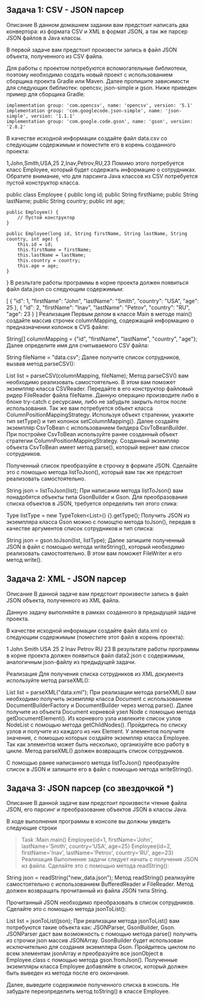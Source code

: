 ## Задача 1: CSV - JSON парсер
Описание
В данном домашнем задании вам предстоит написать два конвертора: из формата CSV и XML в формат JSON, а так же парсер JSON файлов в Java классы.

В первой задаче вам предстоит произвести запись в файл JSON объекта, полученного из CSV файла.

Для работы с проектом потребуются вспомогательные библиотеки, поэтому необходимо создать новый проект с использованием сборщика проекта Gradle или Maven. Далее пропишите зависимости для следующих библиотек: opencsv, json-simple и gson. Ниже приведен пример для сборщика Gradle:

    implementation group: 'com.opencsv', name: 'opencsv', version: '5.1'
    implementation group: 'com.googlecode.json-simple', name: 'json-simple', version: '1.1.1'
    implementation group: 'com.google.code.gson', name: 'gson', version: '2.8.2'
В качестве исходной информации создайте файл data.csv со следующим содержимым и поместите его в корень созданного проекта:

1,John,Smith,USA,25
2,Inav,Petrov,RU,23
Помимо этого потребуется класс Employee, который будет содержать информацию о сотрудниках. Обратите внимание, что для парсинга Java классов из CSV потребуется пустой конструктор класса.

public class Employee {
    public long id;
    public String firstName;
    public String lastName;
    public String country;
    public int age;

    public Employee() {
        // Пустой конструктор
    }

    public Employee(long id, String firstName, String lastName, String country, int age) {
        this.id = id;
        this.firstName = firstName;
        this.lastName = lastName;
        this.country = country;
        this.age = age;
    }   
}
В резльтате работы программы в корне проекта должен появиться файл data.json со следующим содержимым:

[
  {
    "id": 1,
    "firstName": "John",
    "lastName": "Smith",
    "country": "USA",
    "age": 25
  },
  {
    "id": 2,
    "firstName": "Inav",
    "lastName": "Petrov",
    "country": "RU",
    "age": 23
  }
]
Реализация
Первым делом в классе Main в методе main() создайте массив строчек columnMapping, содержащий информацию о предназначении колонок в CVS файле:

String[] columnMapping = {"id", "firstName", "lastName", "country", "age"};
Далее определите имя для считываемого CSV файла:

String fileName = "data.csv";
Далее получите список сотрудников, вызвав метод parseCSV():

List<Employee> list = parseCSV(columnMapping, fileName);
Метод parseCSV() вам необходимо реализовать самостоятельно. В этом вам поможет экземпляр класса CSVReader. Передайте в его конструктор файловый ридер FileReader файла fileName. Данную операцию производите либо в блоке try-catch с ресурсами, либо не забудьте закрыть поток после использования. Так же вам потребуется объект класса ColumnPositionMappingStrategy. Используя объект стратении, укажите тип setType() и тип колонок setColumnMapping(). Далее создайте экземпляр CsvToBean с использованием билдера CsvToBeanBuilder. При постройке CsvToBean используйте ранее созданный объект стратегии ColumnPositionMappingStrategy. Созданный экземпляр объекта CsvToBean имеет метод parse(), который вернет вам список сотрудников.

Полученный список преобразуйте в строчку в формате JSON. Сделайте это с помощью метода listToJson(), который вам так же предстоит реализовать самостоятельно.

String json = listToJson(list);
При написании метода listToJson() вам понадобятся объекты типа GsonBuilder и Gson. Для преобразования списка объектов в JSON, требуется определить тип этого спика:

Type listType = new TypeToken<List<T>>() {}.getType();
Получить JSON из экземпляра класса Gson можно с помощтю метода toJson(), передав в качестве аргументов список сотрудников и тип списка:

String json = gson.toJson(list, listType);
Далее запишите полученный JSON в файл с помощью метода writeString(), который необходимо реализовать самостоятельно. В этом вам поможет FileWriter и его метод write().

## Задача 2: XML - JSON парсер
Описание
В данной задаче вам предстоит произвести запись в файл JSON объекта, полученного из XML файла.

Данную задачу выполняйте в рамках созданного в предыдущей задаче проекта.

В качестве исходной информации создайте файл data.xml со следующим содержимым (поместите этот файл в корень проекта):

<staff>
    <employee>
        <id>1</id>
        <firstName>John</firstName>
        <lastName>Smith</lastName>
        <country>USA</country>
        <age>25</age>
    </employee>
    <employee>
        <id>2</id>
        <firstName>Inav</firstName>
        <lastName>Petrov</lastName>
        <country>RU</country>
        <age>23</age>
    </employee>
</staff>
В резyльтате работы программы в корне проекта должен появиться файл data2.json с содержимым, аналогичным json-файлу из предыдущей задачи.

Реализация
Для получения списка сотрудников из XML документа используйте метод parseXML():

List<Employee> list = parseXML("data.xml");
При реализации метода parseXML() вам необходимо получить экземпляр класса Document с использованием DocumentBuilderFactory и DocumentBuilder через метод parse(). Далее получите из объекта Document корневой узел Node с помощью метода getDocumentElement(). Из корневого узла извлеките список узлов NodeList с помощью метода getChildNodes(). Пройдитесь по списку узлов и получите из каждого из них Element. У элементов получите значения, с помощью которых создайте экземпляр класса Employee. Так как элементов может быть несколько, организуйте всю работу в цикле. Метод parseXML() должен возвращать список сотрудников.

С помощью ранее написанного метода listToJson() преобразуйте список в JSON и запишите его в файл c помощью метода writeString().

## Задача 3: JSON парсер (со звездочкой *)
Описание
В данной задаче вам предстоит произвести чтение файла JSON, его парсинг и преобразование объектов JSON в классы Java.

В ходе выполнения программы в консоле вы должны увидеть следующие строки

> Task :Main.main()
Employee{id=1, firstName='John', lastName='Smith', country='USA', age=25}
Employee{id=2, firstName='Inav', lastName='Petrov', country='RU', age=23}
Реализация
Выполнение задачи следует начать с получения JSON из файла. Сделайте это с помощью метода readString():

String json = readString("new_data.json");
Метод readString() реализуйте самостоятельно с использованием BufferedReader и FileReader. Метод должен возвращать прочитанный из файла JSON типа String.

Прочитанный JSON необходимо преобразовать в список сотрудников. Сделайте это с помощью метода jsonToList():

List<Employee> list = jsonToList(json);
При реализации метода jsonToList() вам потребуются такие объекта как: JSONParser, GsonBuilder, Gson. JSONParser даст вам возможность с помощью метода parse() получить из строчки json массив JSONArray. GsonBuilder будет использован исключительно для создания экземпляра Gson. Пройдитесь циклом по всем элементам jsonArray и преобразуйте все jsonObject в Employee.class с помощью метода gson.fromJson(). Полученные экземпляры класса Employee добавляйте в список, который должен быть выведен из метода после его окончания.

Далее, выведите содержимое полученного списка в консоль. Не забудьте переопределить метод toString() в классе Employee.